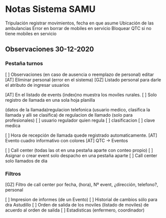 # Notas Sistema SAMU
Tripulación registrar movimientos, fecha en que asume
Ubicación de las ambulancias
Error en borrar de mobiles en servicio
Bloquear QTC si no tiene mobiles en servicio

## Observaciones 30-12-2020

### Pestaña turnos
[ ] Observaciones (en caso de ausencia o reemplazo de personal) editar
[AT] Eliminar personal (error en el sistema)
[GZ] Listado personal para darle el atributo de ingresar usuarios

[AT] En el listado de events (index)no muestra los moviles rurales.
[ ] Solo registro de llamada en una sola hoja planilla

(datos de la llamada)regulacion telefonica (usuario medico, clasifica la llamada y alli se clasifica)
de regulacion de llamado (solo para profesionales)
[ ] usuario regulador quien regula
[ ] clasificacion 
[ ] clave medica

[ ] Hora de recepción de llamada quede registrado automaticamente.
[AT] Evento cuadro informativo con colores
[AT] QTC -> Eventos

[ ] Call center (todas las ot en una pestaña aparte con conteo propio)
[ ] Asignar o crear event solo despacho en una pestaña aparte
[ ] Call center solo llamados de dia

### Filtros 
[GZ] Filtro de call center por fecha, (hora), Nº event, ¿dirección, telefono?, personal

[ ] Impresion de informes (de un Evento)
[ ] Historial de cambios sólo para dra Astudillo
[ ] Orden de salida de los moviles (listado de moviles) de acuerdo al orden de salida
[ ] Estadisticas (enfermero, coordinador)